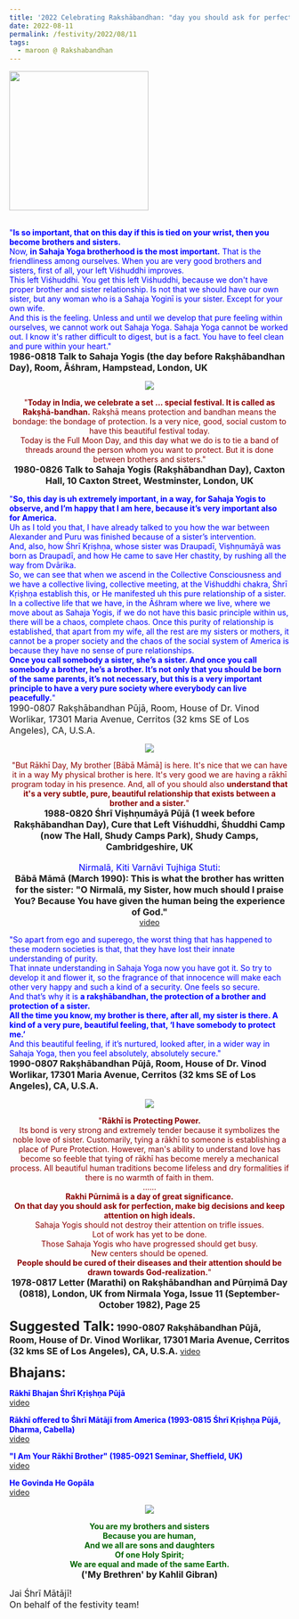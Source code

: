 ```yaml
---
title: '2022 Celebrating Rakshābandhan: "day you should ask for perfection, make big decisions and keep attention on high ideals." '
date: 2022-08-11
permalink: /festivity/2022/08/11
tags:
  - maroon @ Rakshabandhan
---
```


<div style="text-align: left"><img src="/images/image1.png" width="250" /></div><br>

<p>
<font color="blue">"<b>Is so important, that on this day if this is tied on your wrist, then you become brothers and sisters.</b><br>
Now, <b>in Sahaja Yoga brotherhood is the most important.</b> That is the friendliness among ourselves. When you are very good brothers and sisters, first of all, your left Viśhuddhi improves.<br>
This left Viśhuddhi. You get this left Viśhuddhi, because we don't have proper brother and sister relationship. Is not that we should have our own sister, but any woman who is a Sahaja Yoginī is your sister. Except for your own wife.<br>
And this is the feeling. Unless and until we develop that pure feeling within ourselves, we cannot work out Sahaja Yoga. Sahaja Yoga cannot be worked out. I know it's rather difficult to digest, but is a fact. You have to feel clean and pure within your heart."</font><br>
<font size="+0"><b>1986-0818 Talk to Sahaja Yogis (the day before Rakṣhābandhan Day), Room, Āśhram, Hampstead, London, UK</b></font>
</p>

<div style="text-align: center"><img src="/images/image999.png" /></div>

<p style="text-align:center;">
<font color="DarkRed">"<b>Today in India, we celebrate a set ... special festival. It is called as Rakṣhā-bandhan.</b> Rakṣhā means protection and bandhan means the bondage: the bondage of protection. Is a very nice, good, social custom to have this beautiful festival today.<br>
Today is the Full Moon Day, and this day what we do is to tie a band of threads around the person whom you want to protect. But it is done between brothers and sisters."</font><br>
<font size="+0"><b>1980-0826 Talk to Sahaja Yogis (Rakṣhābandhan Day), Caxton Hall, 10 Caxton Street, Westminster, London, UK</b></font>
</p>

<p>
<font color="blue">"<b>So, this day is uh extremely important, in a way, for Sahaja Yogis to observe, and I’m happy that I am here, because it’s very important also for America.</b><br>
Uh as I told you that, I have already talked to you how the war between Alexander and Puru was finished because of a sister’s intervention.<br>
And, also, how Śhrī Kṛiṣhṇa, whose sister was Draupadī, Viṣhṇumāyā was born as Draupadī, and how He came to save Her chastity, by rushing all the way from Dvārika.<br>
So, we can see that when we ascend in the Collective Consciousness and we have a collective living, collective meeting, at the Viśhuddhi chakra, Śhrī Kṛiṣhṇa establish this, or He manifested uh this pure relationship of a sister.<br>
In a collective life that we have, in the Āśhram where we live, where we move about as Sahaja Yogis, if we do not have this basic principle within us, there will be a chaos, complete chaos. Once this purity of relationship is established, that apart from my wife, all the rest are my sisters or mothers, it cannot be a proper society and the chaos of the social system of America is because they have no sense of pure relationships.<br>
<b>Once you call somebody a sister, she’s a sister. And once you call somebody a brother, he’s a brother. It’s not only that you should be born of the same parents, it’s not necessary, but this is a very important principle to have a very pure society where everybody can live peacefully.</b>"</font><br>
<font size="+0">1990-0807 Rakṣhābandhan Pūjā, Room, House of Dr. Vinod Worlikar, 17301 Maria Avenue, Cerritos (32 kms SE of Los Angeles), CA, U.S.A.<b></b></font>
</p>

<div style="text-align: center"><img src="/images/image1000.png" /></div>

<p style="text-align:center;">
<font color="DarkRed">"But Rākhī Day, My brother [Bābā Māmā] is here. It's nice that we can have it in a way My physical brother is here. It's very good we are having a rākhī program today in his presence. And, all of you should also <b>understand that it's a very subtle, pure, beautiful relationship that exists between a brother and a sister.</b>"</font><br>
<font size="+0"><b>1988-0820 Śhrī Viṣhṇumāyā Pūjā (1 week before Rakṣhābandhan Day), Cure that Left Viśhuddhi, Śhuddhi Camp (now The Hall, Shudy Camps Park), Shudy Camps, Cambridgeshire, UK</b></font><br>
<br>
<font color="blue"><font size="+0">Nirmalā, Kiti Varnāvi Tujhiga Stuti:</font></font><br>
<font size="+0"><b>Bābā Māmā (March 1990): This is what the brother has written for the sister:
"O Nirmalā, my Sister, how much should I praise You? Because You have given the human being the experience of God."</b></font><br>
<a href="https://seven-teams.github.io/Videos_Links.html">video</a>
</p>

<p>
<font color="blue">"So apart from ego and superego, the worst thing that has happened to these modern societies is that, that they have lost their innate understanding of purity.<br>
That innate understanding in Sahaja Yoga now you have got it. So try to develop it and flower it, so the fragrance of that innocence will make each other very happy and such a kind of a security. One feels so secure.<br>
And that’s why it is <b>a rakṣhābandhan, the protection of a brother and protection of a sister.<br>
All the time you know, my brother is there, after all, my sister is there. A kind of a very pure, beautiful feeling, that, ‘I have somebody to protect me.’</b><br>
And this beautiful feeling, if it’s nurtured, looked after, in a wider way in Sahaja Yoga, then you feel absolutely, absolutely secure."</font><br>
<font size="+0"><b>1990-0807 Rakṣhābandhan Pūjā, Room, House of Dr. Vinod Worlikar, 17301 Maria Avenue, Cerritos (32 kms SE of Los Angeles), CA, U.S.A.</b></font>
</p>

<div style="text-align: center"><img src="/images/image1001.png" /></div>

<p style="text-align:center;">
<font color="DarkRed">"<b>Rākhī is Protecting Power.</b><br> 
Its bond is very strong and extremely tender because it symbolizes the noble love of sister. Customarily, tying a rākhī to someone is establishing a place of Pure Protection. However, man's ability to understand love has become so feeble that tying of rākhī has become merely a mechanical process. All beautiful human traditions become lifeless and dry formalities if there is no warmth of faith in them.<br>
......<br>
<b>Rakhi Pūrnimā is a day of great significance.<br>
On that day you should ask for perfection, make big decisions and keep attention on high ideals.</b><br>
Sahaja Yogis should not destroy their attention on trifle issues.<br>
Lot of work has yet to be done.<br>
Those Sahaja Yogis who have progressed should get busy.<br>
New centers should be opened.<br>
<b>People should be cured of their diseases and their attention should be drawn towards God-realization.</b>"</font><br> 
<font size="+0"><b>1978-0817 Letter (Marathi) on Rakṣhābandhan and Pūrṇimā Day (0818), London, UK from Nirmala Yoga, Issue 11 (September-October 1982), Page 25</b></font>
</p>

<font size="+2"><b>Suggested Talk:</b></font> 
<font size="+0"><b>1990-0807 Rakṣhābandhan Pūjā, Room, House of Dr. Vinod Worlikar, 17301 Maria Avenue, Cerritos (32 kms SE of Los Angeles), CA, U.S.A.</b></font>
<a href="https://vimeo.com/545775094"> video</a><br>

<font size="+2"><b>Bhajans:</b></font>

<p>
<font color="blue"><b>Rākhī Bhajan Śhrī Kṛiṣhṇa Pūjā</b></font><br>
<a href="https://seven-teams.github.io/Videos_Links.html">video</a>
</p>

<p>
<font color="blue"><b>Rākhī offered to Śhrī Mātājī from America (1993-0815 Śhrī Kṛiṣhṇa Pūjā, Dharma, Cabella)</b></font><br>
<a href="https://seven-teams.github.io/Videos_Links.html">video</a>
</p>
 
<p>
<font color="blue"><b>"I Am Your Rākhī Brother" (1985-0921 Seminar, Sheffield, UK)</b></font><br>
<a href="https://seven-teams.github.io/Videos_Links.html">video</a>
</p>

<p>
<font color="blue"><b>He Govinda He Gopāla</b></font><br>
<a href="https://seven-teams.github.io/Videos_Links.html">video</a>
</p>

<div style="text-align: center"><img src="https://pub-1e517d8c73a64c9c82977d676b1fff72.r2.dev/image1002.png" /></div>

<p style="text-align:center;">
<font color="DarkGreen"><b>You are my brothers and sisters<br>
Because you are human,<br>
And we all are sons and daughters<br>
Of one Holy Spirit;<br>
We are equal and made of the same Earth.</b></font><br>
<font size="+0"><b>('My Brethren' by Kahlil Gibran)</b></font>
</p>

<p>
<font size="+0">Jai Śhrī Mātājī!<br>
On behalf of the festivity team!</font>
</p>